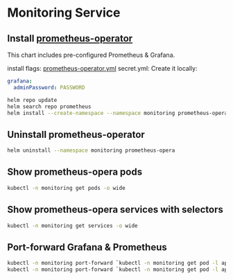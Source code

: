 # Monitoring Service

## Install [prometheus-operator](https://hub.helm.sh/charts/stable/prometheus-operator)

This chart includes pre-configured Prometheus & Grafana.

install flags:
[prometheus-operator.yml](prometheus-operator.yml)
secret.yml: Create it locally:
```yaml
grafana:
  adminPassword: PASSWORD
```

```bash
helm repo update
helm search repo prometheus
helm install --create-namespace --namespace monitoring prometheus-opera stable/prometheus-operator -f prometheus-operator.yml -f secret.yml
```

## Uninstall prometheus-operator
```bash
helm uninstall --namespace monitoring prometheus-opera
```

## Show prometheus-opera pods
```bash
kubectl -n monitoring get pods -o wide
```

## Show prometheus-opera services with selectors
```bash
kubectl -n monitoring get services -o wide
```

## Port-forward Grafana & Prometheus
```bash
kubectl -n monitoring port-forward `kubectl -n monitoring get pod -l app.kubernetes.io/name=grafana -o name` 3000 &
kubectl -n monitoring port-forward `kubectl -n monitoring get pod -l app=prometheus -o name` 9090 &
```
